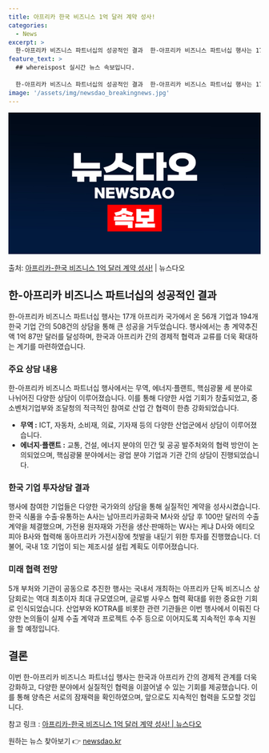 ```yaml
---
title: 아프리카 한국 비즈니스 1억 달러 계약 성사!
categories:
  - News
excerpt: >
  한-아프리카 비즈니스 파트너십의 성공적인 결과  한-아프리카 비즈니스 파트너십 행사는 17개 아프리카 국가에…
feature_text: >
  ## whereispost 실시간 뉴스 속보입니다.

  한-아프리카 비즈니스 파트너십의 성공적인 결과  한-아프리카 비즈니스 파트너십 행사는 17개 아프리카 국가에…
image: '/assets/img/newsdao_breakingnews.jpg'
---
```


![뉴스다오 속보](/assets/img/newsdao_breakingnews.jpg)

<p>출처: <a href="https://newsdao.kr/4106" rel="dofollow">아프리카-한국 비즈니스 1억 달러 계약 성사!</a> | 뉴스다오</p>

<h2 data-ke-size="size26">한-아프리카 비즈니스 파트너십의 성공적인 결과</h2>
한-아프리카 비즈니스 파트너십 행사는 17개 아프리카 국가에서 온 56개 기업과 194개 한국 기업 간의 508건의 상담을 통해 큰 성공을 거두었습니다. 행사에서는 총 계약추진액 1억 87만 달러를 달성하며, 한국과 아프리카 간의 경제적 협력과 교류를 더욱 확대하는 계기를 마련하였습니다.

<h3>주요 상담 내용</h3>
한-아프리카 비즈니스 파트너십 행사에서는 무역, 에너지·플랜트, 핵심광물 세 분야로 나뉘어진 다양한 상담이 이루어졌습니다. 이를 통해 다양한 사업 기회가 창출되었고, 중소벤처기업부와 조달청의 적극적인 참여로 산업 간 협력이 한층 강화되었습니다.

<ul>
  <li><b>무역 :</b> ICT, 자동차, 소비재, 의료, 기자재 등의 다양한 산업군에서 상담이 이루어졌습니다.</li>
  <li><b>에너지·플랜트 :</b> 교통, 건설, 에너지 분야의 민간 및 공공 발주처와의 협력 방안이 논의되었으며, 핵심광물 분야에서는 광업 분야 기업과 기관 간의 상담이 진행되었습니다.</li>
</ul>

<h3>한국 기업 투자상담 결과</h3>
행사에 참여한 기업들은 다양한 국가와의 상담을 통해 실질적인 계약을 성사시켰습니다. 한국 식품을 수출·유통하는 A사는 남아프리카공화국 M사와 상담 후 100만 달러의 수출 계약을 체결했으며, 가전용 원자재와 가전을 생산·판매하는 W사는 케냐 D사와 에티오피아 B사와 협력해 동아프리카 가전시장에 첫발을 내딛기 위한 투자를 진행했습니다. 더불어, 국내 1호 기업이 되는 제조시설 설립 계획도 이루어졌습니다.

<h3>미래 협력 전망</h3>
5개 부처와 기관이 공동으로 추진한 행사는 국내서 개최하는 아프리카 단독 비즈니스 상담회로는 역대 최초이자 최대 규모였으며, 글로벌 사우스 협력 확대를 위한 중요한 기회로 인식되었습니다. 산업부와 KOTRA를 비롯한 관련 기관들은 이번 행사에서 이뤄진 다양한 논의들이 실제 수출 계약과 프로젝트 수주 등으로 이어지도록 지속적인 후속 지원을 할 예정입니다.

<h2 data-ke-size="size26">결론</h2>
이번 한-아프리카 비즈니스 파트너십 행사는 한국과 아프리카 간의 경제적 관계를 더욱 강화하고, 다양한 분야에서 실질적인 협력을 이끌어낼 수 있는 기회를 제공했습니다. 이를 통해 양측은 서로의 잠재력을 확인하였으며, 앞으로도 지속적인 협력을 도모할 것입니다.

참고 링크 : [아프리카-한국 비즈니스 1억 달러 계약 성사! | 뉴스다오](https://newsdao.kr/4106) 

원하는 뉴스 찾아보기 👉 <a href="https://newsdao.kr" rel="dofollow">newsdao.kr</a>


